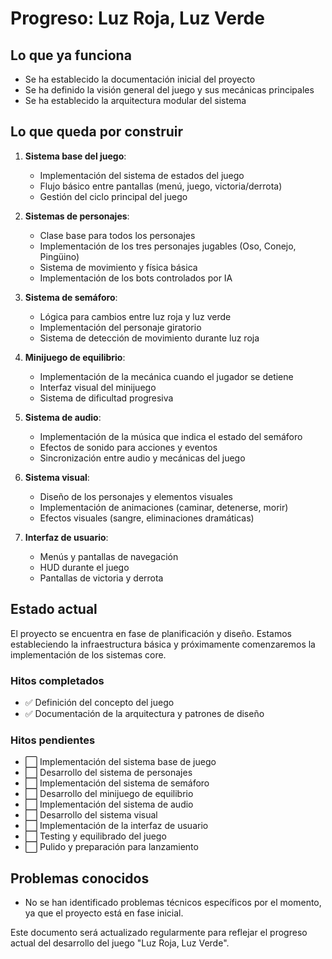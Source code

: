 # Progreso: Luz Roja, Luz Verde

## Lo que ya funciona
- Se ha establecido la documentación inicial del proyecto
- Se ha definido la visión general del juego y sus mecánicas principales
- Se ha establecido la arquitectura modular del sistema

## Lo que queda por construir
1. **Sistema base del juego**:
   - Implementación del sistema de estados del juego
   - Flujo básico entre pantallas (menú, juego, victoria/derrota)
   - Gestión del ciclo principal del juego

2. **Sistemas de personajes**:
   - Clase base para todos los personajes
   - Implementación de los tres personajes jugables (Oso, Conejo, Pingüino)
   - Sistema de movimiento y física básica
   - Implementación de los bots controlados por IA

3. **Sistema de semáforo**:
   - Lógica para cambios entre luz roja y luz verde
   - Implementación del personaje giratorio
   - Sistema de detección de movimiento durante luz roja

4. **Minijuego de equilibrio**:
   - Implementación de la mecánica cuando el jugador se detiene
   - Interfaz visual del minijuego
   - Sistema de dificultad progresiva

5. **Sistema de audio**:
   - Implementación de la música que indica el estado del semáforo
   - Efectos de sonido para acciones y eventos
   - Sincronización entre audio y mecánicas del juego

6. **Sistema visual**:
   - Diseño de los personajes y elementos visuales
   - Implementación de animaciones (caminar, detenerse, morir)
   - Efectos visuales (sangre, eliminaciones dramáticas)

7. **Interfaz de usuario**:
   - Menús y pantallas de navegación
   - HUD durante el juego
   - Pantallas de victoria y derrota

## Estado actual
El proyecto se encuentra en fase de planificación y diseño. Estamos estableciendo la infraestructura básica y próximamente comenzaremos la implementación de los sistemas core.

### Hitos completados
- ✅ Definición del concepto del juego
- ✅ Documentación de la arquitectura y patrones de diseño

### Hitos pendientes
- ⬜ Implementación del sistema base de juego
- ⬜ Desarrollo del sistema de personajes
- ⬜ Implementación del sistema de semáforo
- ⬜ Desarrollo del minijuego de equilibrio
- ⬜ Implementación del sistema de audio
- ⬜ Desarrollo del sistema visual
- ⬜ Implementación de la interfaz de usuario
- ⬜ Testing y equilibrado del juego
- ⬜ Pulido y preparación para lanzamiento

## Problemas conocidos
- No se han identificado problemas técnicos específicos por el momento, ya que el proyecto está en fase inicial.

Este documento será actualizado regularmente para reflejar el progreso actual del desarrollo del juego "Luz Roja, Luz Verde". 